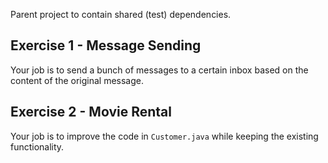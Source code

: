 Parent project to contain shared (test) dependencies.

## Exercise 1 - Message Sending
Your job is to send a bunch of messages to a certain inbox based on the content of the original message.


## Exercise 2 - Movie Rental
Your job is to improve the code in `Customer.java` while keeping the existing functionality.
